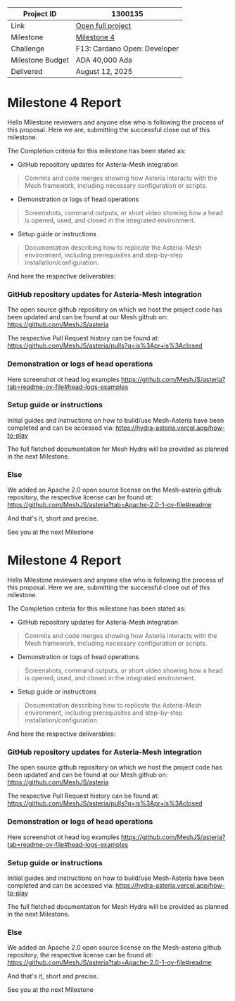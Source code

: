 |Project ID|1300135|
|-----------|-------------|
|Link|[Open full project](https://projectcatalyst.io/funds/10/f13-cardano-open-developers/mesh-hydra-tools-for-administrating-and-interacting-with-hydra-heads)|
|Milestone|[Milestone 4](https://milestones.projectcatalyst.io/projects/1300135/milestones/4)
|Challenge|F13: Cardano Open: Developer|
|Milestone Budget|ADA 40,000 Ada|
|Delivered|August 12, 2025|

# Milestone 4 Report

Hello Milestone reviewers and anyone else who is following the process of this proposal.
Here we are, submitting the successful close out of this milestone.

The Completion criteria for this milestone has been stated as:

- GitHub repository updates for Asteria-Mesh integration
> Commits and code merges showing how Asteria interacts with the Mesh framework, including necessary configuration or scripts.
- Demonstration or logs of head operations
> Screenshots, command outputs, or short video showing how a head is opened, used, and closed in the integrated environment.
- Setup guide or instructions
> Documentation describing how to replicate the Asteria-Mesh environment, including prerequisites and step-by-step installation/configuration.

And here the respective deliverables:

### GitHub repository updates for Asteria-Mesh integration
The open source github repository on which we host the project code has been updated  and can be found at our Mesh github on:
https://github.com/MeshJS/asteria 

The respective Pull Request history can be found at:
https://github.com/MeshJS/asteria/pulls?q=is%3Apr+is%3Aclosed 

### Demonstration or logs of head operations
Here screenshot ot head log examples
https://github.com/MeshJS/asteria?tab=readme-ov-file#head-logs-examples 

### Setup guide or instructions
Initial guides and instructions on how to build/use Mesh-Asteria have been completed and can be accessed via:
https://hydra-asteria.vercel.app/how-to-play 

The full fletched documentation for Mesh Hydra will be provided as planned in the next Milestone.

### Else 
We added an Apache 2.0 open source license on the Mesh-asteria github repository, the respective license can be found at:
https://github.com/MeshJS/asteria?tab=Apache-2.0-1-ov-file#readme 

And that's it, short and precise.

See you at the next Milestone
# Milestone 4 Report

Hello Milestone reviewers and anyone else who is following the process of this proposal.
Here we are, submitting the successful close out of this milestone.

The Completion criteria for this milestone has been stated as:

- GitHub repository updates for Asteria-Mesh integration
> Commits and code merges showing how Asteria interacts with the Mesh framework, including necessary configuration or scripts.
- Demonstration or logs of head operations
> Screenshots, command outputs, or short video showing how a head is opened, used, and closed in the integrated environment.
- Setup guide or instructions
> Documentation describing how to replicate the Asteria-Mesh environment, including prerequisites and step-by-step installation/configuration.

And here the respective deliverables:

### GitHub repository updates for Asteria-Mesh integration
The open source github repository on which we host the project code has been updated  and can be found at our Mesh github on:
https://github.com/MeshJS/asteria 

The respective Pull Request history can be found at:
https://github.com/MeshJS/asteria/pulls?q=is%3Apr+is%3Aclosed 

### Demonstration or logs of head operations
Here screenshot ot head log examples
https://github.com/MeshJS/asteria?tab=readme-ov-file#head-logs-examples 

### Setup guide or instructions
Initial guides and instructions on how to build/use Mesh-Asteria have been completed and can be accessed via:
https://hydra-asteria.vercel.app/how-to-play 

The full fletched documentation for Mesh Hydra will be provided as planned in the next Milestone.

### Else 
We added an Apache 2.0 open source license on the Mesh-asteria github repository, the respective license can be found at:
https://github.com/MeshJS/asteria?tab=Apache-2.0-1-ov-file#readme 

And that's it, short and precise.

See you at the next Milestone
